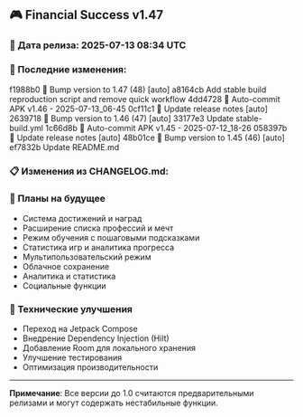 ## 🎮 Financial Success v1.47

### 📅 Дата релиза: 2025-07-13 08:34 UTC

### 🔄 Последние изменения:
f1988b0 🔖 Bump version to 1.47 (48) [auto]
a8164cb Add stable build reproduction script and remove quick workflow
4dd4728 📱 Auto-commit APK v1.46 - 2025-07-13_06-45
0cf11c1 📝 Update release notes [auto]
2639718 🔖 Bump version to 1.46 (47) [auto]
33177e3 Update stable-build.yml
1c66d8b 📱 Auto-commit APK v1.45 - 2025-07-12_18-26
058397b 📝 Update release notes [auto]
48b01ce 🔖 Bump version to 1.45 (46) [auto]
ef7832b Update README.md

### 📋 Изменения из CHANGELOG.md:
### 🔮 Планы на будущее
- Система достижений и наград
- Расширение списка профессий и мечт
- Режим обучения с пошаговыми подсказками
- Статистика игр и аналитика прогресса
- Мультипользовательский режим
- Облачное сохранение
- Аналитика и статистика
- Социальные функции

### 🔧 Технические улучшения
- Переход на Jetpack Compose
- Внедрение Dependency Injection (Hilt)
- Добавление Room для локального хранения
- Улучшение тестирования
- Оптимизация производительности

---

**Примечание**: Все версии до 1.0 считаются предварительными релизами и могут содержать нестабильные функции.